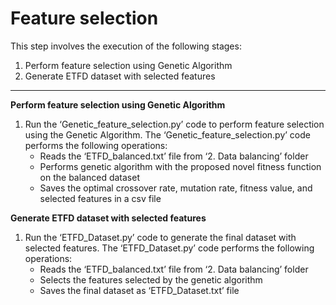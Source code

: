 # Feature selection

This step involves the execution of the following stages:
1. Perform feature selection using Genetic Algorithm
2. Generate ETFD dataset with selected features

---

**Perform feature selection using Genetic Algorithm**
1.	Run the ‘Genetic_feature_selection.py’ code to perform feature selection using the Genetic Algorithm. The ‘Genetic_feature_selection.py’ code performs the following operations:
    - Reads the ‘ETFD_balanced.txt’ file from ‘2. Data balancing’ folder
    - Performs genetic algorithm with the proposed novel fitness function on the balanced dataset
    - Saves the optimal crossover rate, mutation rate, fitness value, and selected features in a csv file

**Generate ETFD dataset with selected features**
1.	Run the ‘ETFD_Dataset.py’ code to generate the final dataset with selected features. The ‘ETFD_Dataset.py’ code performs the following operations:
    - Reads the ‘ETFD_balanced.txt’ file from ‘2. Data balancing’ folder
    - Selects the features selected by the genetic algorithm
    - Saves the final dataset as ‘ETFD_Dataset.txt’ file
